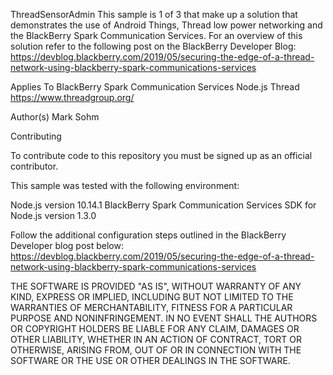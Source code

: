 ThreadSensorAdmin
This sample is 1 of 3 that make up a solution that demonstrates the use of Android Things, Thread low power networking and the BlackBerry
Spark Communication Services.  For an overview of this solution refer to the following post on the BlackBerry Developer Blog:
https://devblog.blackberry.com/2019/05/securing-the-edge-of-a-thread-network-using-blackberry-spark-communications-services

Applies To
BlackBerry Spark Communication Services
Node.js
Thread https://www.threadgroup.org/

Author(s)
Mark Sohm

Contributing

To contribute code to this repository you must be signed up as an official contributor.

This sample was tested with the following environment:

Node.js version 10.14.1
BlackBerry Spark Communication Services SDK for Node.js version 1.3.0

Follow the additional configuration steps outlined in the BlackBerry Developer blog post below:
https://devblog.blackberry.com/2019/05/securing-the-edge-of-a-thread-network-using-blackberry-spark-communications-services

THE SOFTWARE IS PROVIDED "AS IS", WITHOUT WARRANTY OF ANY KIND, EXPRESS OR IMPLIED, INCLUDING BUT NOT LIMITED TO THE WARRANTIES OF MERCHANTABILITY, FITNESS FOR A PARTICULAR PURPOSE AND NONINFRINGEMENT. IN NO EVENT SHALL THE AUTHORS OR COPYRIGHT HOLDERS BE LIABLE FOR ANY CLAIM, DAMAGES OR OTHER LIABILITY, WHETHER IN AN ACTION OF CONTRACT, TORT OR OTHERWISE, ARISING FROM, OUT OF OR IN CONNECTION WITH THE SOFTWARE OR THE USE OR OTHER DEALINGS IN THE SOFTWARE.